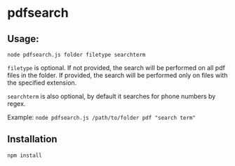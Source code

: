 # pdfsearch

## Usage: 

```node pdfsearch.js folder filetype searchterm```

```filetype``` is optional. If not provided, the search will be performed on all pdf files in the folder. If provided, the search will be performed only on files with the specified extension. 

```searchterm``` is also optional, by default it searches for phone numbers by regex. 

Example: ```node pdfsearch.js /path/to/folder pdf "search term"```

## Installation

```npm install```


